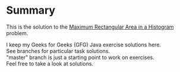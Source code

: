 # Summary

This is the solution to the [Maximum Rectangular Area in a Histogram](https://practice.geeksforgeeks.org/problems/maximum-rectangular-area-in-a-histogram/0)
problem.

I keep my Geeks for Geeks (GFG) Java exercise solutions here.<br/>
See branches for particular task solutions.<br/>
"master" branch is just a starting point to work on exercises.<br/>
Feel free to take a look at solutions.<br/>